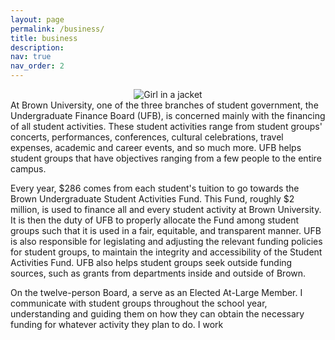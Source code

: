 ```yaml
---
layout: page
permalink: /business/
title: business
description:
nav: true
nav_order: 2
---
```

<center><img src="https://johanndizon.github.io/assets/img/first7157.jpg" alt="Girl in a jacket"></center>
At Brown University, one of the three branches of student government, the Undergraduate Finance Board (UFB), is concerned mainly with the financing of all student activities. These student activities range from student groups' concerts, performances, conferences, cultural celebrations, travel expenses, academic and career events, and so much more. UFB helps student groups that have objectives ranging from a few people to the entire campus.

Every year, $286 comes from each student's tuition to go towards the Brown Undergraduate Student Activities Fund. This Fund, roughly $2 million, is used to finance all and every student activity at Brown University. It is then the duty of UFB to properly allocate the Fund among student groups such that it is used in a fair, equitable, and transparent manner. UFB is also responsible for legislating and adjusting the relevant funding policies for student groups, to maintain the integrity and accessibility of the Student Activities Fund. UFB also helps student groups seek outside funding sources, such as grants from departments inside and outside of Brown.

On the twelve-person Board, a serve as an Elected At-Large Member. I communicate with student groups throughout the school year, understanding and guiding them on how they can obtain the necessary funding for whatever activity they plan to do. I work
